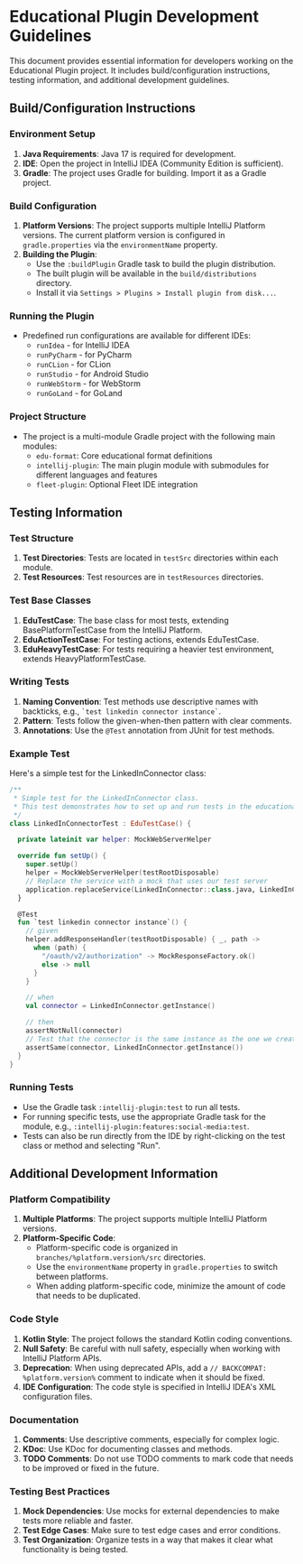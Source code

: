 # Educational Plugin Development Guidelines

This document provides essential information for developers working on the Educational Plugin project. It includes build/configuration instructions, testing information, and additional development guidelines.

## Build/Configuration Instructions

### Environment Setup
1. **Java Requirements**: Java 17 is required for development.
2. **IDE**: Open the project in IntelliJ IDEA (Community Edition is sufficient).
3. **Gradle**: The project uses Gradle for building. Import it as a Gradle project.

### Build Configuration
1. **Platform Versions**: The project supports multiple IntelliJ Platform versions. The current platform version is configured in `gradle.properties` via the `environmentName` property.
2. **Building the Plugin**:
   - Use the `:buildPlugin` Gradle task to build the plugin distribution.
   - The built plugin will be available in the `build/distributions` directory.
   - Install it via `Settings > Plugins > Install plugin from disk...`.

### Running the Plugin
- Predefined run configurations are available for different IDEs:
  - `runIdea` - for IntelliJ IDEA
  - `runPyCharm` - for PyCharm
  - `runCLion` - for CLion
  - `runStudio` - for Android Studio
  - `runWebStorm` - for WebStorm
  - `runGoLand` - for GoLand

### Project Structure
- The project is a multi-module Gradle project with the following main modules:
  - `edu-format`: Core educational format definitions
  - `intellij-plugin`: The main plugin module with submodules for different languages and features
  - `fleet-plugin`: Optional Fleet IDE integration

## Testing Information

### Test Structure
1. **Test Directories**: Tests are located in `testSrc` directories within each module.
2. **Test Resources**: Test resources are in `testResources` directories.

### Test Base Classes
1. **EduTestCase**: The base class for most tests, extending BasePlatformTestCase from the IntelliJ Platform.
2. **EduActionTestCase**: For testing actions, extends EduTestCase.
3. **EduHeavyTestCase**: For tests requiring a heavier test environment, extends HeavyPlatformTestCase.

### Writing Tests
1. **Naming Convention**: Test methods use descriptive names with backticks, e.g., `` `test linkedin connector instance` ``.
2. **Pattern**: Tests follow the given-when-then pattern with clear comments.
3. **Annotations**: Use the `@Test` annotation from JUnit for test methods.

### Example Test
Here's a simple test for the LinkedInConnector class:

```kotlin
/**
 * Simple test for the LinkedInConnector class.
 * This test demonstrates how to set up and run tests in the educational plugin.
 */
class LinkedInConnectorTest : EduTestCase() {

  private lateinit var helper: MockWebServerHelper

  override fun setUp() {
    super.setUp()
    helper = MockWebServerHelper(testRootDisposable)
    // Replace the service with a mock that uses our test server
    application.replaceService(LinkedInConnector::class.java, LinkedInConnector(), testRootDisposable)
  }

  @Test
  fun `test linkedin connector instance`() {
    // given
    helper.addResponseHandler(testRootDisposable) { _, path ->
      when (path) {
        "/oauth/v2/authorization" -> MockResponseFactory.ok()
        else -> null
      }
    }

    // when
    val connector = LinkedInConnector.getInstance()

    // then
    assertNotNull(connector)
    // Test that the connector is the same instance as the one we created
    assertSame(connector, LinkedInConnector.getInstance())
  }
}
```

### Running Tests
- Use the Gradle task `:intellij-plugin:test` to run all tests.
- For running specific tests, use the appropriate Gradle task for the module, e.g., `:intellij-plugin:features:social-media:test`.
- Tests can also be run directly from the IDE by right-clicking on the test class or method and selecting "Run".

## Additional Development Information

### Platform Compatibility
1. **Multiple Platforms**: The project supports multiple IntelliJ Platform versions.
2. **Platform-Specific Code**: 
   - Platform-specific code is organized in `branches/%platform.version%/src` directories.
   - Use the `environmentName` property in `gradle.properties` to switch between platforms.
   - When adding platform-specific code, minimize the amount of code that needs to be duplicated.

### Code Style
1. **Kotlin Style**: The project follows the standard Kotlin coding conventions.
2. **Null Safety**: Be careful with null safety, especially when working with IntelliJ Platform APIs.
3. **Deprecation**: When using deprecated APIs, add a `// BACKCOMPAT: %platform.version%` comment to indicate when it should be fixed.
4. **IDE Configuration**: The code style is specified in IntelliJ IDEA's XML configuration files.

### Documentation
1. **Comments**: Use descriptive comments, especially for complex logic.
2. **KDoc**: Use KDoc for documenting classes and methods.
3. **TODO Comments**: Do not use TODO comments to mark code that needs to be improved or fixed in the future.

### Testing Best Practices
1. **Mock Dependencies**: Use mocks for external dependencies to make tests more reliable and faster.
2. **Test Edge Cases**: Make sure to test edge cases and error conditions.
3. **Test Organization**: Organize tests in a way that makes it clear what functionality is being tested.
